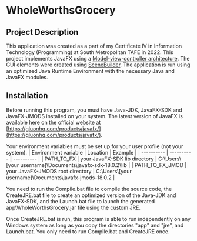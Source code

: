 # WholeWorthsGrocery

## Project Description
This application was created as a part of my Certificate IV in Information Technology (Programming) at South Metropolitan TAFE in 2022. This project implements JavaFX using a [Model-view-controller architecture](https://en.wikipedia.org/wiki/Model%E2%80%93view%E2%80%93controller). The GUI elements were created using [SceneBuilder](https://gluonhq.com/products/scene-builder/). The application is run using an optimized Java Runtime Environment with the necessary Java and JavaFX modules.

## Installation
Before running this program, you must have Java-JDK, JavaFX-SDK and JavaFX-JMODS installed on your system. The latest version of JavaFX is available here on the official website at [https://gluonhq.com/products/javafx/](https://gluonhq.com/products/javafx/).

Your environment variables must be set up for your user profile (not your system).
| Environment variable | Location | Example |
| ---------- | ---------- | ---------- |
| PATH_TO_FX | your JavaFX-SDK lib directory | C:\Users\\[your username]\Documents\javafx-sdk-18.0.2\lib |
| PATH_TO_FX_JMOD | your JavaFX-JMODS root directory | C:\Users\\[your username]\Documents\javafx-jmods-18.0.2 |

You need to run the Compile.bat file to compile the source code, the CreateJRE.bat file to create an optimized version of the Java-JDK and JavaFX-SDK, and the Launch.bat file to launch the generated app\WholeWorthsGrocery.jar file using the custom JRE.

Once CreateJRE.bat is run, this program is able to run independently on any Windows system as long as you copy the directories "app" and "jre", and Launch.bat. You only need to run Compile.bat and CreateJRE once.
